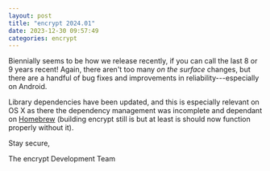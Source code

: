 ```yaml
---
layout: post
title: "encrypt 2024.01"
date: 2023-12-30 09:57:49
categories: encrypt
---
```

Biennially seems to be how we release recently, if you can call the last 8 or 9 years recent! Again, there aren't too many _on the surface_ changes, but there are a handful of bug fixes and improvements in reliability---especially on Android.

Library dependencies have been updated, and this is especially relevant on OS X as there the dependency management was incomplete and dependant on [Homebrew](https://brew.sh/) (building encrypt still is but at least is should now function properly without it).

Stay secure,

The encrypt Development Team
